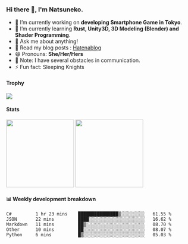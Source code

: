 ### Hi there 👋, I'm Natsuneko.

<!--
**mika-f/mika-f** is a ✨ _special_ ✨ repository because its `README.md` (this file) appears on your GitHub profile.

Here are some ideas to get you started:

- 🔭 I’m currently working on ...
- 🌱 I’m currently learning ...
- 👯 I’m looking to collaborate on ...
- 🤔 I’m looking for help with ...
- 💬 Ask me about ...
- 📫 How to reach me: ...
- 😄 Pronouns: ...
- ⚡ Fun fact: ...
-->

- 🔭 I’m currently working on **developing Smartphone Game in Tokyo**.
- 🌱 I’m currently learning **Rust, Unity3D, 3D Modeling (Blender) and Shader Programming**.
- 💬 Ask me about anything!
- 📝 Read my blog posts : [Hatenablog](https://mikazuki.hatenablog.jp/)
- 😄 Pronouns: **She/Her/Hers**
- 📓 Note: I have several obstacles in communication.
- ⚡ Fun fact: Sleeping Knights

#### Trophy

<img src="https://github-profile-trophy.vercel.app/?username=mika-f&no-frame=true&row=1&column=6" />

#### Stats

<p>
  <img src="https://github-readme-stats.vercel.app/api?username=mika-f" height="182" />
  <img src="https://github-readme-stats.vercel.app/api/top-langs/?username=mika-f&layout=compact" height="182" />
</p>


#### 📊 Weekly development breakdown

<!--START_SECTION:waka-->
```text
C#         1 hr 23 mins    ███████████████▒░░░░░░░░░   61.55 % 
JSON       22 mins         ████░░░░░░░░░░░░░░░░░░░░░   16.62 % 
Markdown   11 mins         ██▒░░░░░░░░░░░░░░░░░░░░░░   08.70 % 
Other      10 mins         ██░░░░░░░░░░░░░░░░░░░░░░░   08.07 % 
Python     6 mins          █▒░░░░░░░░░░░░░░░░░░░░░░░   05.03 % 
```
<!--END_SECTION:waka-->
